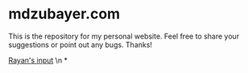 # mdzubayer.com
This is the repository for my personal website. Feel free to share your suggestions or point out any bugs. Thanks!

[Rayan's input](https://www.youtube.com/) \n 
*

